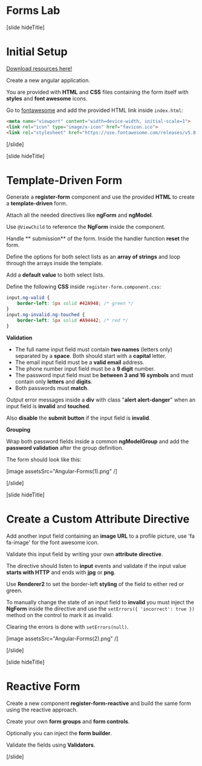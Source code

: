 # Forms Lab

[slide hideTitle]

# Initial Setup

[Download resources here!](https://mega.nz/file/TEBXXKiB#0mdYlUvqGyoRApqOvRaOQ9wr7zNCL211a3QuuSVKpII)

Create a new angular application. 

You are provided with **HTML** and **CSS** files containing the form itself with **styles** and **font awesome** icons.

Go to [fontawesome](fontawesome.com) and add the provided HTML link inside `index.html`:

```html
<meta name="viewport" content="width=device-width, initial-scale=1">
<link rel="icon" type="image/x-icon" href="favicon.ico">
<link rel="stylesheet" href="https://use.fontawesome.com/releases/v5.8.1/css/all.css">
```

[/slide]

[slide hideTitle]

# Template-Driven Form

Generate a **register-form** component and use the provided **HTML** to create a **template-driven** form. 

Attach all the needed directives like **ngForm** and **ngModel**.

Use `@ViewChild` to reference the **NgForm** inside the component.

Handle ** submission** of the form. Inside the handler function **reset** the form.

Define the options for both select lists as an **array of strings** and loop through the arrays inside the template. 

Add a **default value** to both select lists.

Define the following **CSS** inside `register-form.component.css`:

```css
input.ng-valid {
    border-left: 5px solid #42A948; /* green */
}
input.ng-invalid.ng-touched {
    border-left: 5px solid #A94442; /* red */
}
```

**Validation**

- The full name input field must contain **two names** (letters only) separated by a **space**. Both should start with a **capital** letter.
- The email input field must be a **valid email** address.
- The phone number input field must be a **9 digit** number.
- The password input field must be **between 3 and 16 symbols** and must contain only **letters** and **digits**.
- Both passwords must **match**.

Output error messages inside a **div** with class "**alert alert-danger**" when an input field is **invalid** and **touched**.

Also **disable** the **submit button** if the input field is **invalid**.

**Grouping**

Wrap both password fields inside a common **ngModelGroup** and add the **password validation** after the group definition.

The form should look like this:

[image assetsSrc="Angular-Forms(1).png" /]

[/slide]

[slide hideTitle]

# Create a Custom Attribute Directive

Add another input field containing an **image URL** to a profile picture, use 'fa fa-image' for the font awesome icon. 

Validate this input field by writing your own **attribute directive**.

The directive should listen to **input** events and validate if the input value **starts with HTTP** and ends with **jpg** or **png**.

Use **Renderer2** to set the border-left **styling** of the field to either red or green. 

To manually change the state of an input field to **invalid** you must inject the **NgForm** inside the directive and use the `setErrors({ 'incorrect': true })` method on the control to mark it as invalid.

Clearing the errors is done with `setErrors(null)`.

[image assetsSrc="Angular-Forms(2).png" /]

[/slide]

[slide hideTitle]

# Reactive Form

Create a new component **register-form-reactive** and build the same form using the reactive approach.

Create your own **form groups** and **form controls**. 

Optionally you can inject the **form builder**. 

Validate the fields using **Validators**.

[/slide]